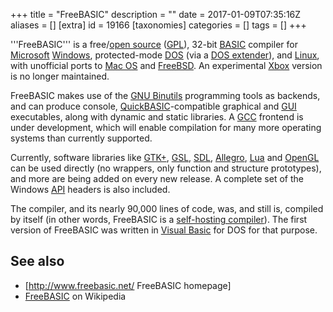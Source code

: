 +++
title = "FreeBASIC"
description = ""
date = 2017-01-09T07:35:16Z
aliases = []
[extra]
id = 19166
[taxonomies]
categories = []
tags = []
+++

'''FreeBASIC''' is a free/[open source](https://rosettacode.org/wiki/open_source) ([GPL](https://rosettacode.org/wiki/GPL)), 32-bit [BASIC](https://rosettacode.org/wiki/BASIC) compiler for [Microsoft](https://rosettacode.org/wiki/Microsoft) [Windows](https://rosettacode.org/wiki/Windows), protected-mode [DOS](https://rosettacode.org/wiki/DOS) (via a [DOS extender](https://en.wikipedia.org/wiki/DOS_extender)), and [Linux](https://rosettacode.org/wiki/Linux), with unofficial ports to [Mac OS](https://rosettacode.org/wiki/Mac_OS) and [FreeBSD](https://rosettacode.org/wiki/BSD). An experimental [Xbox](https://en.wikipedia.org/wiki/Xbox) version is no longer maintained.


FreeBASIC makes use of the [GNU Binutils](https://en.wikipedia.org/wiki/GNU_Binutils) programming tools as backends, and can produce console, [QuickBASIC](https://rosettacode.org/wiki/QuickBASIC)-compatible graphical and [GUI](https://rosettacode.org/wiki/GUI) executables, along with dynamic and static libraries. A [GCC](https://rosettacode.org/wiki/GCC) frontend is under development, which will enable compilation for many more operating systems than currently supported.

Currently, software libraries like [GTK+](https://rosettacode.org/wiki/GTK+), [GSL](https://en.wikipedia.org/wiki/GNU_Scientific_Library), [SDL](https://rosettacode.org/wiki/:Category:SDL), [Allegro](https://en.wikipedia.org/wiki/Allegro_library), [Lua](https://rosettacode.org/wiki/Lua) and [OpenGL](https://rosettacode.org/wiki/OpenGL) can be used directly (no wrappers, only function and structure prototypes), and more are being added on every new release. A complete set of the Windows [API](https://rosettacode.org/wiki/API) headers is also included.

The compiler, and its nearly 90,000 lines of code, was, and still is, compiled by itself (in other words, FreeBASIC is a [self-hosting compiler](https://en.wikipedia.org/wiki/Self-hosting)). The first version of FreeBASIC was written in [Visual Basic](https://rosettacode.org/wiki/:Category:Visual_Basic) for DOS for that purpose.

## See also
* [http://www.freebasic.net/ FreeBASIC homepage]
* [FreeBASIC](https://en.wikipedia.org/wiki/FreeBASIC) on Wikipedia
